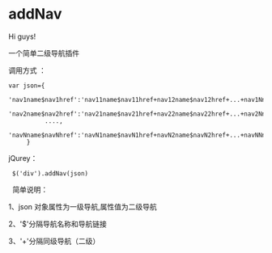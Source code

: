 # addNav
Hi guys!

一个简单二级导航插件
 

调用方式 ：

	var json={
		'nav1name$nav1href':'nav11name$nav11href+nav12name$nav12href+...+nav1Nname$nav1Nhref',
		'nav2name$nav2href':'nav21name$nav21href+nav22name$nav22href+...+nav2Nname$nav2Nhref',
			  ....,
		'navNname$navNhref':'navN1name$navN1href+navN2name$navN2href+...+navNNname$navNNhref',  
		 }

jQurey：

 	 $('div').addNav(json)
 
简单说明：

1、json 对象属性为一级导航,属性值为二级导航

2、'$'分隔导航名称和导航链接

3、'+'分隔同级导航（二级）
